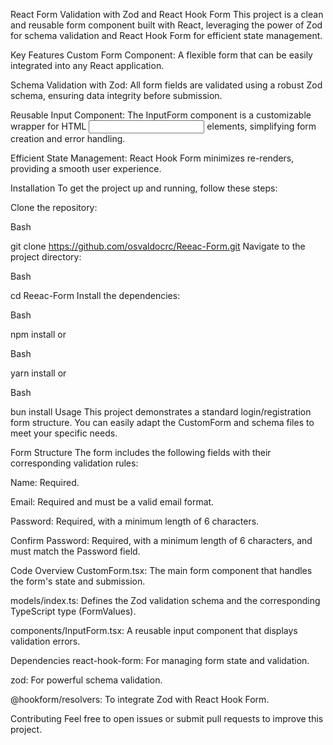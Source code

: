 React Form Validation with Zod and React Hook Form
This project is a clean and reusable form component built with React, leveraging the power of Zod for schema validation and React Hook Form for efficient state management.

Key Features
Custom Form Component: A flexible form that can be easily integrated into any React application.

Schema Validation with Zod: All form fields are validated using a robust Zod schema, ensuring data integrity before submission.

Reusable Input Component: The InputForm component is a customizable wrapper for HTML <input> elements, simplifying form creation and error handling.

Efficient State Management: React Hook Form minimizes re-renders, providing a smooth user experience.

Installation
To get the project up and running, follow these steps:

Clone the repository:

Bash

git clone https://github.com/osvaldocrc/Reeac-Form.git
Navigate to the project directory:

Bash

cd Reeac-Form
Install the dependencies:

Bash

npm install
or

Bash

yarn install
or

Bash

bun install
Usage
This project demonstrates a standard login/registration form structure. You can easily adapt the CustomForm and schema files to meet your specific needs.

Form Structure
The form includes the following fields with their corresponding validation rules:

Name: Required.

Email: Required and must be a valid email format.

Password: Required, with a minimum length of 6 characters.

Confirm Password: Required, with a minimum length of 6 characters, and must match the Password field.

Code Overview
CustomForm.tsx: The main form component that handles the form's state and submission.

models/index.ts: Defines the Zod validation schema and the corresponding TypeScript type (FormValues).

components/InputForm.tsx: A reusable input component that displays validation errors.

Dependencies
react-hook-form: For managing form state and validation.

zod: For powerful schema validation.

@hookform/resolvers: To integrate Zod with React Hook Form.

Contributing
Feel free to open issues or submit pull requests to improve this project.